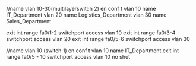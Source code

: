 //name vlan 10-30(multilayerswitch 2)
en
conf t
vlan 10
name IT_Department
vlan 20
name Logistics_Department
vlan 30
name Sales_Department

exit
int range fa0/1-2
switchport access vlan 10
exit
int range fa0/3-4
switchport access vlan 20
exit
int range fa0/5-6
switchport access vlan 30


//name vlan 10 (switch 1)
en
conf t
vlan 10
name IT_Department
exit
int range fa0/5 - 10
switchport access vlan 10
no shut
